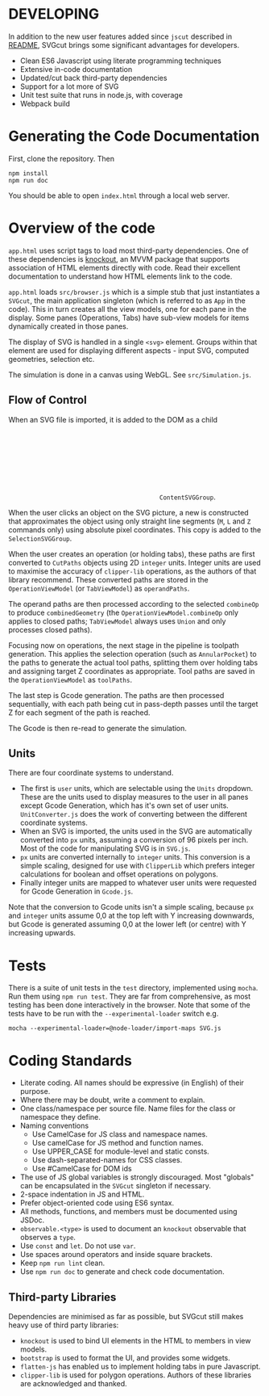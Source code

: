 # DEVELOPING

In addition to the new user features added since `jscut` described in
[README](README.md), SVGcut brings some significant advantages for
developers.
+ Clean ES6 Javascript using literate programming techniques
+ Extensive in-code documentation
+ Updated/cut back third-party dependencies
+ Support for a lot more of SVG
+ Unit test suite that runs in node.js, with coverage
+ Webpack build

# Generating the Code Documentation
First, clone the repository. Then
```
npm install
npm run doc
```
You should be able to open `index.html` through a local web server.

# Overview of the code
`app.html` uses script tags to load most third-party dependencies.
One of these dependencies is [knockout](https://knockoutjs.com/), an
MVVM package that supports association of HTML elements directly with
code. Read their excellent documentation to understand how HTML
elements link to the code.

`app.html` loads `src/browser.js` which is a simple stub that just
instantiates a `SVGcut`, the main application singleton (which is
referred to as `App` in the code). This in turn creates all the view
models, one for each pane in the display. Some panes (Operations,
Tabs) have sub-view models for items dynamically created in those
panes.

The display of SVG is handled in a single `<svg>` element. Groups
within that element are used for displaying different aspects - input
SVG, computed geometries, selection etc.

The simulation is done in a canvas using WebGL. See `src/Simulation.js`.

## Flow of Control
When an SVG file is imported, it is added to the DOM as a child <svg>
node.  All complex path operations - such as circle, quadratic curves,
transformations etc. - are retained in the `ContentSVGGroup`.

When the user clicks an object on the SVG picture, a new <path> is
constructed that approximates the object using only straight line
segments (`M`, `L` and `Z` commands only) using absolute pixel
coordinates. This copy is added to the `SelectionSVGGroup`.

When the user creates an operation (or holding tabs), these paths are
first converted to `CutPaths` objects using 2D `integer`
units. Integer units are used to maximise the accuracy of
`clipper-lib` operations, as the authors of that library recommend.
These converted paths are stored in the `OperationViewModel` (or
`TabViewModel`) as `operandPaths`.

The operand paths are then processed according to the selected
`combineOp` to produce `combinedGeometry` (the
`OperationViewModel.combineOp` only applies to closed paths;
`TabViewModel` always uses `Union` and only processes closed paths).

Focusing now on operations, the next stage in the pipeline is toolpath
generation. This applies the selection operation (such as
`AnnularPocket`) to the paths to generate the actual tool paths, splitting
them over holding tabs and assigning target Z coordinates as appropriate.
Tool paths are saved in the `OperationViewModel` as `toolPaths`.

The last step is Gcode generation. The paths are then
processed sequentially, with each path being cut in pass-depth passes
until the target Z for each segment of the path is reached.

The Gcode is then re-read to generate the simulation.

## Units
There are four coordinate systems to understand.
- The first is `user` units, which are selectable using the `Units` dropdown. These are the units used to display measures to the user in all panes except Gcode Generation, which has it's own set of user units. `UnitConverter.js` does the work of converting between the different coordinate systems.
- When an SVG is imported, the units used in the SVG are automatically converted into `px` units, assuming a conversion of 96 pixels per inch. Most of the code for manipulating SVG is in `SVG.js`.
- `px` units are converted internally to `integer` units. This conversion is a simple scaling, designed for use with `ClipperLib` which prefers integer calculations for boolean and offset operations on polygons.
- Finally integer units are mapped to whatever user units were requested for Gcode Generation in `Gcode.js`.

Note that the conversion to Gcode units isn't a simple scaling,
because `px` and `integer` units assume 0,0 at the top left with Y
increasing downwards, but Gcode is generated assuming 0,0 at the lower
left (or centre) with Y increasing upwards.

# Tests
There is a suite of unit tests in the `test` directory, implemented
using `mocha`. Run them using `npm run test`. They are far from
comprehensive, as most testing has been done interactively in the
browser. Note that some of the tests have to be run with the `--experimental-loader` switch e.g.
```
mocha --experimental-loader=@node-loader/import-maps SVG.js
```

# Coding Standards
+ Literate coding. All names should be expressive (in English) of their purpose.
+ Where there may be doubt, write a comment to explain.
+ One class/namespace per source file. Name files for the class or namespace they define.
+ Naming conventions
    + Use CamelCase for JS class and namespace names.
    + Use camelCase for JS method and function names.
    + Use UPPER_CASE for module-level and static consts.
    + Use dash-separated-names for CSS classes.
    + Use #CamelCase for DOM ids
+ The use of JS global variables is strongly discouraged. Most "globals" can be encapsulated in the `SVGcut` singleton if necessary.
+ 2-space indentation in JS and HTML.
+ Prefer object-oriented code using ES6 syntax.
+ All methods, functions, and members must be documented using JSDoc.
+ `observable.<type>` is used to document an `knockout` observable that observes a `type`.
+ Use `const` and `let`. Do not use `var`.
+ Use spaces around operators and inside square brackets.
+ Keep `npm run lint` clean.
+ Use `npm run doc` to generate and check code documentation.

## Third-party Libraries
Dependencies are minimised as far as possible, but SVGcut still makes
heavy use of third party libraries:
+ `knockout` is used to bind UI elements in the HTML to members in view models.
+ `bootstrap` is used to format the UI, and provides some widgets.
+ `flatten-js` has enabled us to implement holding tabs in pure Javascript.
+ `clipper-lib` is used for polygon operations.
Authors of these libraries are acknowledged and thanked.
